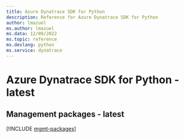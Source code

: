 ```yaml
---
title: Azure Dynatrace SDK for Python
description: Reference for Azure Dynatrace SDK for Python
author: lmazuel
ms.author: lmazuel
ms.data: 12/09/2022
ms.topic: reference
ms.devlang: python
ms.service: dynatrace
---
```

# Azure Dynatrace SDK for Python - latest

## Management packages - latest
[!INCLUDE [mgmt-packages](dynatrace-mgmt-index.md)]